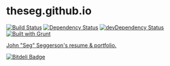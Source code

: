 theseg.github.io
================

[![Build Status](https://travis-ci.org/TheSeg/theseg.github.io.png?branch=master)](https://travis-ci.org/TheSeg/theseg.github.io)
[![Dependency Status](https://gemnasium.com/TheSeg/theseg.github.io.png)](https://gemnasium.com/TheSeg/theseg.github.io)
[![devDependency Status](https://david-dm.org/TheSeg/theseg.github.io/dev-status.png)](https://david-dm.org/TheSeg/theseg.github.io#info=devDependencies)
[![Built with Grunt](https://cdn.gruntjs.com/builtwith.png)](http://gruntjs.com/)

[John "Seg" Seggerson's resume &amp; portfolio.](http://theseg.github.io/)


[![Bitdeli Badge](https://d2weczhvl823v0.cloudfront.net/TheSeg/theseg.github.io/trend.png)](https://bitdeli.com/free "Bitdeli Badge")

